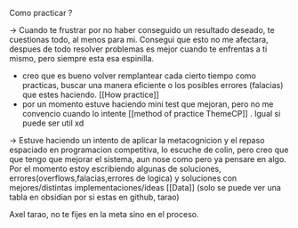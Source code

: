 
Como practicar ?

-> Cuando te frustrar por no haber conseguido un resultado deseado, te cuestionas todo, al menos para mi. Consegui que esto no me afectara, despues de todo resolver problemas es mejor cuando te enfrentas a ti mismo, pero siempre esta esa espinilla.

- creo que es bueno volver remplantear cada cierto tiempo como practicas, buscar una manera eficiente o los posibles errores (falacias) que estes haciendo. [[How practice]]
- por un momento estuve haciendo mini test que mejoran, pero no me convencio cuando lo intente [[method of practice ThemeCP]] . Igual si puede ser util xd

-> Estuve haciendo un intento de aplicar la metacognicion y el repaso espaciado en programacion competitiva, lo escuche de colin, pero creo que que tengo que mejorar el sistema, aun nose como pero ya pensare en algo. Por el momento estoy escribiendo algunas de soluciones, errores(overflows,falacias,errores de logica) y soluciones con mejores/distintas implementaciones/ideas [[Data]] (solo se puede ver una tabla en obsidian por si estas en github, tarao)

Axel tarao, no te fijes en la meta sino en el proceso.
